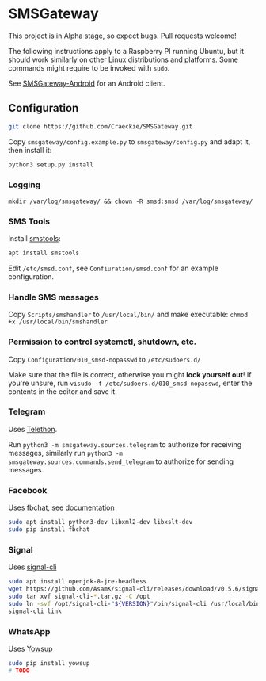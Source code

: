 # SMSGateway

This project is in Alpha stage, so expect bugs. Pull requests welcome!

The following instructions apply to a Raspberry PI running Ubuntu, but it should work similarly on other Linux distributions and platforms.
Some commands might require to be invoked with `sudo`.

See [SMSGateway-Android](https://github.com/Craeckie/SMSGateway-Android) for an Android client.

## Configuration
```bash
git clone https://github.com/Craeckie/SMSGateway.git
```
Copy `smsgateway/config.example.py` to `smsgateway/config.py` and adapt it, then install it:
```bash
python3 setup.py install
```
### Logging
`mkdir /var/log/smsgateway/ && chown -R smsd:smsd /var/log/smsgateway/`

### SMS Tools
Install [smstools](smstools3.kekekasvi.com):
```bash
apt install smstools
```
Edit `/etc/smsd.conf`, see `Confiuration/smsd.conf` for an example configuration.

### Handle SMS messages
Copy `Scripts/smshandler` to `/usr/local/bin/` and make executable:
`chmod +x /usr/local/bin/smshandler`

### Permission to control systemctl, shutdown, etc.
Copy `Configuration/010_smsd-nopasswd` to `/etc/sudoers.d/`

Make sure that the file is correct, otherwise you might **lock yourself out**! If you're unsure, run
`visudo -f /etc/sudoers.d/010_smsd-nopasswd`, enter the contents in the editor and save it.

### Telegram
Uses [Telethon](https://github.com/LonamiWebs/Telethon).

Run `python3 -m smsgateway.sources.telegram` to authorize for receiving messages, similarly run `python3 -m smsgateway.sources.commands.send_telegram` to authorize for sending messages.
### Facebook
Uses [fbchat](https://github.com/carpedm20/fbchat), see [documentation](https://fbchat.readthedocs.io/)
```bash
sudo apt install python3-dev libxml2-dev libxslt-dev
sudo pip install fbchat
```

### Signal
Uses [signal-cli](https://github.com/AsamK/signal-cli)
```bash
sudo apt install openjdk-8-jre-headless
wget https://github.com/AsamK/signal-cli/releases/download/v0.5.6/signal-cli-0.5.6.tar.gz
sudo tar xvf signal-cli-*.tar.gz -C /opt
sudo ln -svf /opt/signal-cli-"${VERSION}"/bin/signal-cli /usr/local/bin/
signal-cli link
```

### WhatsApp
Uses [Yowsup](https://github.com/tgalal/yowsup)
```bash
sudo pip install yowsup
# TODO
```

